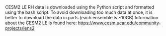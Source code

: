 CESM2 LE RH data is downloaded using the Python script and formatted using the bash script. To avoid downloading too much data at once, it is better to download the data in parts (each ensemble is ~10GB)
Information about the CESM2 LE is found here: https://www.cesm.ucar.edu/community-projects/lens2
